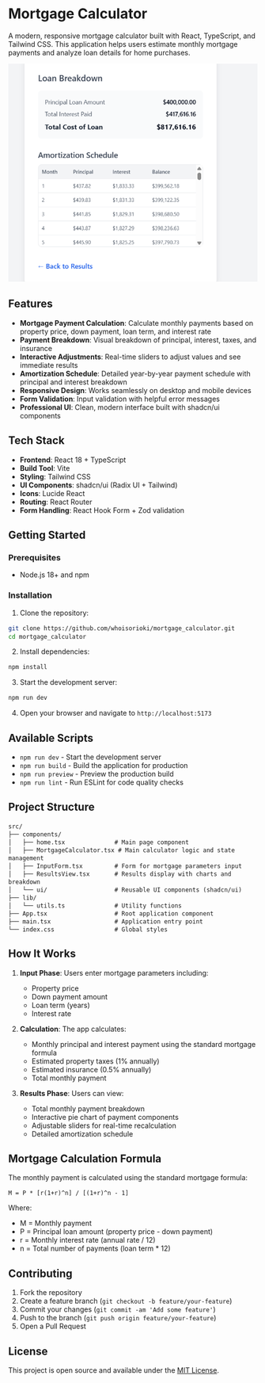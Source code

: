 # Mortgage Calculator

A modern, responsive mortgage calculator built with React, TypeScript, and Tailwind CSS. This application helps users estimate monthly mortgage payments and analyze loan details for home purchases.

![Mortgage Calculator](./reference-image.png)

## Features

- **Mortgage Payment Calculation**: Calculate monthly payments based on property price, down payment, loan term, and interest rate
- **Payment Breakdown**: Visual breakdown of principal, interest, taxes, and insurance
- **Interactive Adjustments**: Real-time sliders to adjust values and see immediate results
- **Amortization Schedule**: Detailed year-by-year payment schedule with principal and interest breakdown
- **Responsive Design**: Works seamlessly on desktop and mobile devices
- **Form Validation**: Input validation with helpful error messages
- **Professional UI**: Clean, modern interface built with shadcn/ui components

## Tech Stack

- **Frontend**: React 18 + TypeScript
- **Build Tool**: Vite
- **Styling**: Tailwind CSS
- **UI Components**: shadcn/ui (Radix UI + Tailwind)
- **Icons**: Lucide React
- **Routing**: React Router
- **Form Handling**: React Hook Form + Zod validation

## Getting Started

### Prerequisites

- Node.js 18+ and npm

### Installation

1. Clone the repository:
```bash
git clone https://github.com/whoisorioki/mortgage_calculator.git
cd mortgage_calculator
```

2. Install dependencies:
```bash
npm install
```

3. Start the development server:
```bash
npm run dev
```

4. Open your browser and navigate to `http://localhost:5173`

## Available Scripts

- `npm run dev` - Start the development server
- `npm run build` - Build the application for production
- `npm run preview` - Preview the production build
- `npm run lint` - Run ESLint for code quality checks

## Project Structure

```
src/
├── components/
│   ├── home.tsx              # Main page component
│   ├── MortgageCalculator.tsx # Main calculator logic and state management
│   ├── InputForm.tsx         # Form for mortgage parameters input
│   ├── ResultsView.tsx       # Results display with charts and breakdown
│   └── ui/                   # Reusable UI components (shadcn/ui)
├── lib/
│   └── utils.ts              # Utility functions
├── App.tsx                   # Root application component
├── main.tsx                  # Application entry point
└── index.css                 # Global styles
```

## How It Works

1. **Input Phase**: Users enter mortgage parameters including:
   - Property price
   - Down payment amount
   - Loan term (years)
   - Interest rate

2. **Calculation**: The app calculates:
   - Monthly principal and interest payment using the standard mortgage formula
   - Estimated property taxes (1% annually)
   - Estimated insurance (0.5% annually)
   - Total monthly payment

3. **Results Phase**: Users can view:
   - Total monthly payment breakdown
   - Interactive pie chart of payment components
   - Adjustable sliders for real-time recalculation
   - Detailed amortization schedule

## Mortgage Calculation Formula

The monthly payment is calculated using the standard mortgage formula:

```
M = P * [r(1+r)^n] / [(1+r)^n - 1]
```

Where:
- M = Monthly payment
- P = Principal loan amount (property price - down payment)
- r = Monthly interest rate (annual rate / 12)
- n = Total number of payments (loan term * 12)

## Contributing

1. Fork the repository
2. Create a feature branch (`git checkout -b feature/your-feature`)
3. Commit your changes (`git commit -am 'Add some feature'`)
4. Push to the branch (`git push origin feature/your-feature`)
5. Open a Pull Request

## License

This project is open source and available under the [MIT License](LICENSE).
